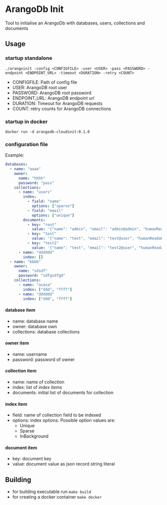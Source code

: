 # ArangoDb Init

Tool to initialise an ArangoDb with databases, users, collections 
and documents 

## Usage

### startup standalone
```
./arangoinit -config <CONFIGFILE> -user <USER> -pass <PASSWORD> -endpoint <ENDPOINT_URL> -timeout <DURATION> -retry <COUNT>
```
* CONFIGFILE: Path of config file
* USER: ArangoDB root user 
* PASSWORD: ArangoDB root password
* ENDPOINT_URL: ArangoDB endpoint url
* DURATION: Timeout for ArangoDB requests
* COUNT: retry counts for ArangoDB connections


### startup in docker
```
docker run -d arangodb-cloudinit:0.1.0
```
### configuration file
Example: 

```yaml
databases:
  - name: "aaaa"
    owner:
      name: "hhhh"
      password: "pass"
    collections:
      - name: "users"
        index:
          - field: "name"
            options: ["sparse"]
          - field: "email"
            options: ["unique"]
        documents:
          - key: "root"
            value: '{"name": "admin", "email": "admin@admin", "humanReadableName": "Dr. Hans Wurst"}'
          - key: "test"
            value: '{"name": "test", "email": "test@user", "humanReadableName": "Max Mustermann"}'
          - key: "test2"
            value: '{"name": "test", "email": "test2@user", "humanReadableName": "Max Mustermann"}'
      - name: "dddddd"
        index: []
  - name: "bbbb"
    owner:
      name: "sdsdf"
      password: "sdfgsdfgd"
    collections:
      - name: "asasa"
        index: ["ddd", "ffff"]
      - name: "dddddd"
        index: ["ddd", "ffff"]
```
#### database item
* name: database name
* owner: database own
* collections: database collections

#### owner item
* name: username
* password: password of owner

#### collection item
* name: name of collection
* index: list of _index items_
* documents: initial list of documents for collection

#### index item
* field: name of collection field to be indexed
* options: index options. Possible option values are: 
    - Unique
    - Sparse
    - InBackground

#### document item
* key: document key
* value: document value as json record string literal

## Building
* for building executable run ```make build```
* for creating a docker container ```make docker```

